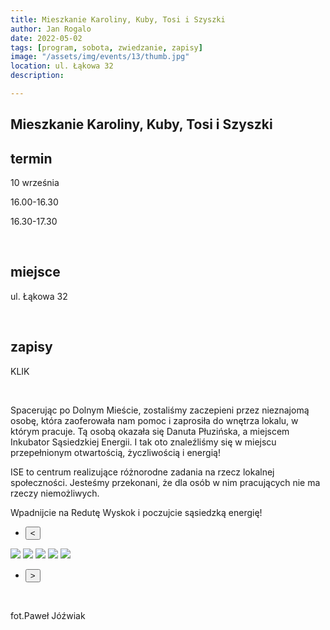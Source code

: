 ```yaml
---
title: Mieszkanie Karoliny, Kuby, Tosi i Szyszki
author: Jan Rogalo
date: 2022-05-02
tags: [program, sobota, zwiedzanie, zapisy]
image: "/assets/img/events/13/thumb.jpg"
location: ul. Łąkowa 32
description:

---
```

<section class="section-services">
    <div class="services">

<h1 class="event-h1">Mieszkanie Karoliny, Kuby, Tosi i Szyszki</h1>

<h2 class="event-h2">termin</h2>
<p>10 września</p>
<p class="tab">16.00-16.30</p>
<p class="tab">16.30-17.30</p>
<br>
<h2 class="event-h2">miejsce</h2>
<p>ul. Łąkowa 32</p>
<br>
<h2 class="event-h2">zapisy</h2>
<p>KLIK</p>
<br>
<p>Spacerując po Dolnym Mieście, zostaliśmy zaczepieni przez nieznajomą osobę, która zaoferowała nam pomoc i zaprosiła do wnętrza lokalu, w którym pracuje. Tą osobą okazała się Danuta Płuzińska, a miejscem Inkubator Sąsiedzkiej Energii. I tak oto znaleźliśmy się w miejscu przepełnionym otwartością, życzliwością i energią!</p>
<p>ISE to centrum realizujące różnorodne zadania na rzecz lokalnej społeczności. Jesteśmy przekonani, że dla osób w nim pracujących nie ma rzeczy niemożliwych.</p>
<p>Wpadnijcie na Redutę Wyskok i poczujcie sąsiedzką energię!</p>
<div class="slider-container">
  <nav class="slider-nav">
    <ul>
      <li>
        <button class="previous">
          <span><</span>
        </button>
      </li>
</ul>
</nav>
  <div class="slider">
   <a href="/assets/img/events/13/TO.jpg"><img class="active" src="/assets/img/events/13/TO.jpg"></a>
   <a href="/assets/img/events/13/2.jpg"><img src="/assets/img/events/13/2.jpg"></a>
   <a href="/assets/img/events/13/3.jpg"><img src="/assets/img/events/13/3.jpg"></a>
  <a href="/assets/img/events/13/4.jpg"><img src="/assets/img/events/13/4.jpg"></a>
  <a href="/assets/img/events/13/5.jpg"><img src="/assets/img/events/13/5.jpg"></a>
  </div>
<nav class="slider-nav">
    <ul>
      <li>
        <button class="next">
          <span>></span>
        </button>
      </li>
    </ul>
  </nav>
</div>
<br>
<p>fot.Paweł Jóźwiak</p>
</section>
    <script src="/assets/scripts/slider.js"></script>
